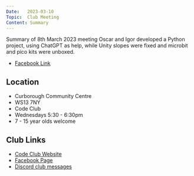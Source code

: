 ```yaml
---
Date:   2023-03-10
Topic:  Club Meeting
Content: Summary
---
```

Summary of 8th March 2023 meeting
Oscar and Igor developed a Python project, using ChatGPT as help, while Unity slopes were fixed and microbit and pico kits were unboxed.

* [Facebook Link](https://www.facebook.com/720665616418529/posts/716949140123510)

## Location

* Curborough Community Centre
* WS13 7NY
* Code Club
* Wednesdays 5:30 - 6:30pm
* 7 - 15 year olds welcome

## Club Links

* [Code Club Website](https://lichfield-code-club.github.io/)
* [Facebook Page](https://www.facebook.com/LichfieldCoders)
* [Discord club messages](https://discord.gg/szz6xGK)
